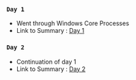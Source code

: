 ### `Day 1`

- Went through Windows Core Processes
- Link to Summary : [Day 1](https://github.com/fr334aks-TTW/15-days-of-hacking/tree/main/05t3/01.Core%20Windows%20Processes)

### `Day 2`

- Continuation of day 1
- Link to Summary : [Day 2](https://github.com/fr334aks-TTW/15-days-of-hacking/tree/main/05t3/01.Core%20Windows%20Processes)
